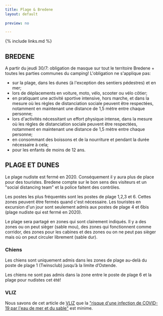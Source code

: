 ```yaml
---
title: Plage & Bredene
layout: default
    
preview: no

---
```


{% include links.md %}

## BREDENE

A partir du jeudi 30/7: obligation de masque sur tout le territoire Bredene + toutes les parties communes du camping!
L'obligation ne s'applique pas:

- sur la plage, dans les dunes (à l'exception des sentiers pédestres) et en mer;
- lors de déplacements en voiture, moto, vélo, scooter ou vélo côtier;
- en pratiquant une activité sportive intensive, hors marche, et dans la mesure où les règles de distanciation sociale peuvent être respectées, notamment en maintenant une distance de 1,5 mètre entre chaque personne;
- lors d'activités nécessitant un effort physique intense, dans la mesure où les règles de distanciation sociale peuvent être respectées, notamment en maintenant une distance de 1,5 mètre entre chaque personne;
- en consommant des boissons et de la nourriture et pendant la durée nécessaire à cela;
- pour les enfants de moins de 12 ans.

## PLAGE ET DUNES

Le plage nudiste est fermé en 2020. Conséquement il y aura plus de place pour des touristes. Bredene compte sur le bon sens des visiteurs et un "social distancing team" et la police faitent des contrôles. 

Les postes les plus fréquentés sont les postes de plage 1,2,3 et 6. Cettes zones peuvent être fermés quand c'est nécessaire. 
Les touristes en excursion d'un jour sont seulement admis aux postes de plage 4 et 6bis (plage nudiste qui est fermé en 2020).

Le plage sera partagé en zones qui sont clairement indiqués. Il y a des zones ou on peut sièger (sable mou), des zones qui fonctionnent comme corridor, des zones pour les cabines et des zones ou on ne peut pas sièger mais où on peut circuler librement (sable dur).

### Chiens

Les chiens sont uniquement admis dans les zones de plage au-delà du poste de plage 1 (Twinsclub) jusqu’à la limite d’Ostende.

Les chiens ne sont pas admis dans la zone entre le poste de plage 6 et la plage pour nudistes cet été!


### VLIZ 

Nous savons de cet article de [VLIZ](https://vliz.be/) que la ["risque d'une infection de COVID-19 par l'eau de mer et du sable"](http://www.vliz.be/nl/news?p=show&id=8348) est minime.
